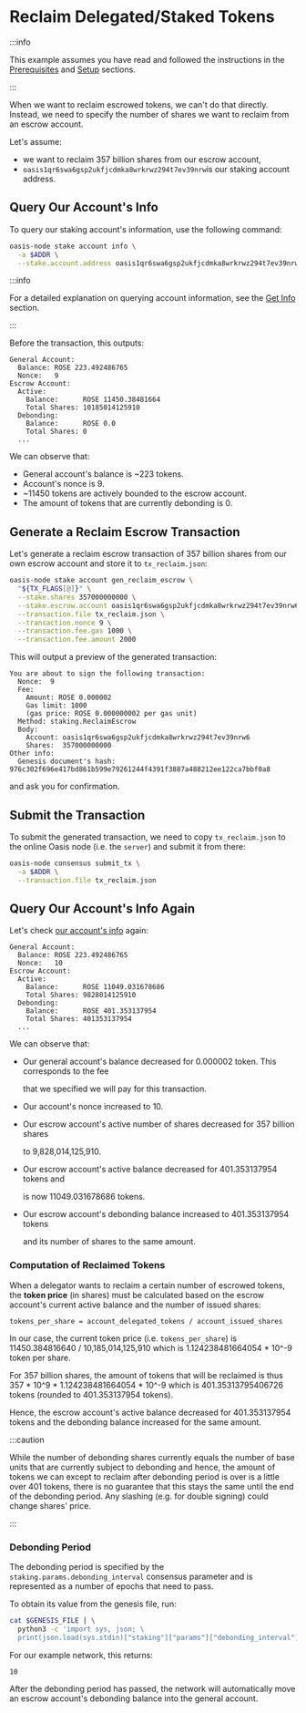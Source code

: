 # Reclaim Delegated/Staked Tokens

:::info

This example assumes you have read and followed the instructions in the [Prerequisites](prerequisites) and [Setup](setup) sections.

:::

When we want to reclaim escrowed tokens, we can't do that directly. Instead, we need to specify the number of shares we want to reclaim from an escrow account.

Let's assume:

* we want to reclaim 357 billion shares from our escrow account,
* `oasis1qr6swa6gsp2ukfjcdmka8wrkrwz294t7ev39nrw`is our staking account address.

## Query Our Account's Info

To query our staking account's information, use the following command:

```bash
oasis-node stake account info \
  -a $ADDR \
  --stake.account.address oasis1qr6swa6gsp2ukfjcdmka8wrkrwz294t7ev39nrw6
```

:::info

For a detailed explanation on querying account information, see the [Get Info](get-account-info) section.

:::

Before the transaction, this outputs:

```
General Account:
  Balance: ROSE 223.492486765
  Nonce:   9
Escrow Account:
  Active:
    Balance:      ROSE 11450.38481664
    Total Shares: 10185014125910
  Debonding:
    Balance:      ROSE 0.0
    Total Shares: 0
  ...
```

We can observe that:

* General account's balance is ~223 tokens.
* Account's nonce is 9.
* ~11450 tokens are actively bounded to the escrow account.
* The amount of tokens that are currently debonding is 0.

## Generate a Reclaim Escrow Transaction

Let's generate a reclaim escrow transaction of 357 billion shares from our own escrow account and store it to `tx_reclaim.json`:

```bash
oasis-node stake account gen_reclaim_escrow \
  "${TX_FLAGS[@]}" \
  --stake.shares 357000000000 \
  --stake.escrow.account oasis1qr6swa6gsp2ukfjcdmka8wrkrwz294t7ev39nrw6 \
  --transaction.file tx_reclaim.json \
  --transaction.nonce 9 \
  --transaction.fee.gas 1000 \
  --transaction.fee.amount 2000
```

This will output a preview of the generated transaction:

```
You are about to sign the following transaction:
  Nonce:  9
  Fee:
    Amount: ROSE 0.000002
    Gas limit: 1000
    (gas price: ROSE 0.000000002 per gas unit)
  Method: staking.ReclaimEscrow
  Body:
    Account: oasis1qr6swa6gsp2ukfjcdmka8wrkrwz294t7ev39nrw6
    Shares:  357000000000
Other info:
  Genesis document's hash: 976c302f696e417bd861b599e79261244f4391f3887a488212ee122ca7bbf0a8
```

and ask you for confirmation.

## Submit the Transaction

To submit the generated transaction, we need to copy `tx_reclaim.json` to the online Oasis node (i.e. the `server`) and submit it from there:

```bash
oasis-node consensus submit_tx \
  -a $ADDR \
  --transaction.file tx_reclaim.json
```

## Query Our Account's Info Again

Let's check [our account's info](reclaim-tokens#query-our-accounts-info) again:

```
General Account:
  Balance: ROSE 223.492486765
  Nonce:   10
Escrow Account:
  Active:
    Balance:      ROSE 11049.031678686
    Total Shares: 9828014125910
  Debonding:
    Balance:      ROSE 401.353137954
    Total Shares: 401353137954
  ...
```

We can observe that:

* Our general account's balance decreased for 0.000002 token. This corresponds to the fee

  that we specified we will pay for this transaction.

* Our account's nonce increased to 10.
* Our escrow account's active number of shares decreased for 357 billion shares

  to 9,828,014,125,910.

* Our escrow account's active balance decreased for 401.353137954 tokens and

  is now 11049.031678686 tokens.

* Our escrow account's debonding balance increased to 401.353137954 tokens

  and its number of shares to the same amount.

### Computation of Reclaimed Tokens

When a delegator wants to reclaim a certain number of escrowed tokens, the **token price** (in shares) must be calculated based on the escrow account's current active balance and the number of issued shares:

```
tokens_per_share = account_delegated_tokens / account_issued_shares
```

In our case, the current token price (i.e. `tokens_per_share`) is 11450.384816640 / 10,185,014,125,910 which is 1.124238481664054 * 10^-9 token per share.

For 357 billion shares, the amount of tokens that will be reclaimed is thus 357 * 10^9 * 1.124238481664054 * 10^-9 which is 401.35313795406726 tokens (rounded to 401.353137954 tokens).

Hence, the escrow account's active balance decreased for 401.353137954 tokens and the debonding balance increased for the same amount.

:::caution

While the number of debonding shares currently equals the number of base units that are currently subject to debonding and hence, the amount of tokens we can except to reclaim after debonding period is over is a little over 401 tokens, there is no guarantee that this stays the same until the end of the debonding period. Any slashing (e.g. for double signing) could change shares' price.

:::

### Debonding Period

The debonding period is specified by the `staking.params.debonding_interval` consensus parameter and is represented as a number of epochs that need to pass.

To obtain its value from the genesis file, run:

```bash
cat $GENESIS_FILE | \
  python3 -c 'import sys, json; \
  print(json.load(sys.stdin)["staking"]["params"]["debonding_interval"])'
```

For our example network, this returns:

```
10
```

After the debonding period has passed, the network will automatically move an escrow account's debonding balance into the general account.

